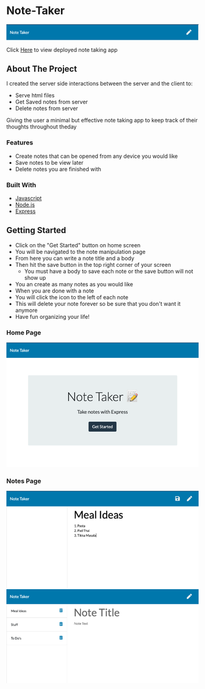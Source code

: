 # Note-Taker


<!-- ![Sample Note](./public/assets/images/nav.png) -->


<img src="./public/assets/images/nav.png"/>


 Click [Here](https://note-inscriber-app.herokuapp.com/) to view deployed note taking app


## About The Project

I created the server side interactions between the server and the client to: 

* Serve html files
* Get Saved notes from server
* Delete notes from server



Giving the user a minimal but effective note taking app to keep track of their thoughts throughout theday

### Features
* Create notes that can be opened from any device you would like
* Save notes to be view later
* Delete notes you are finished with


### Built With

* [Javascript](https://developer.mozilla.org/en-US/docs/Web/JavaScript)
* [Node.js](https://nodejs.org/en/docs/)
* [Express](https://www.npmjs.com/package/express)

<!-- GETTING STARTED -->
## Getting Started

* Click on the "Get Started" button on home screen
* You will be navigated to the note manipulation page
* From here you can write a note title and a body
* Then hit the save button in the top right corner of your screen
    * You must have a body to save each note or the save button will not show up
* You an create as many notes as you would like
* When you are done with a note
* You will click the icon to the left of each note
* This will delete your note forever so be sure that you don't want it anymore
* Have fun organizing your life!

### Home Page
<!-- ![home](./public/assets/images/home.png) -->

<img src="./public/assets/images/home.png"/>

### Notes Page
<!-- ![creating note](./public/assets/Images/create.png) -->
<img src="./public/assets/images/create.png"/>

<!-- ![saved notes](./public/assets/images/saved_notes.png) -->
<img src="./public/assets/images/saved_notes.png"/>

